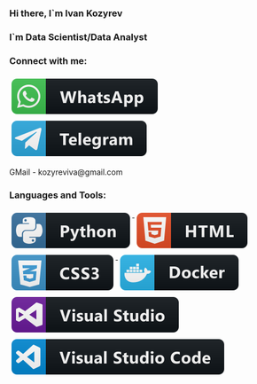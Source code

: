 ### Hi there, I`m Ivan Kozyrev

### I`m Data Scientist/Data Analyst

### Connect with me:
<p align="left">
  </a>    <a href="https://wa.me/qr/3JYEO6UO3MMVJ1">
    <img src="svg/whatsapp.svg" alt="whatsapp" style="vertical-align:top; margin:6px 4px">
  </a>  
  </a>    <a href="https://t.me/IvanKzrv">
    <img src="svg/telegram.svg" alt="telegram" style="vertical-align:top; margin:6px 4px">
  </a>
</p>
GMail - kozyreviva@gmail.com 

### Languages and Tools:
<p align="left">
  <a href="#">
    <img src="svg/python.svg" alt="python" style="vertical-align:top; margin:6px 4px">
  </a>  
  
  <a href="#">
    <img src="svg/html.svg" alt="html" style="vertical-align:top; margin:6px 4px">
  </a>  

  <a href="#">
    <img src="svg/css3.svg" alt="css3" style="vertical-align:top; margin:6px 4px">
  </a>  

  <a href="#">
    <img src="svg/docker.svg" alt="docker" style="vertical-align:top; margin:6px 4px">
  </a> 
  
  <a href="#">
    <img src="svg/visualstudio.svg" alt="visualstudio" style="vertical-align:top; margin:6px 4px">
  </a> 

  <a href="#">
    <img src="svg/visualstudio_code.svg" alt="visualstudio_code" style="vertical-align:top; margin:6px 4px">
  </a> 
</p>

